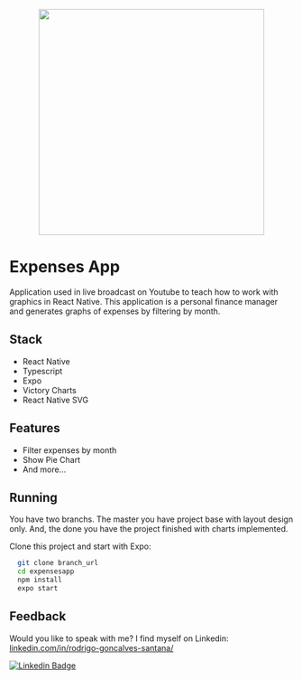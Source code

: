 
<p align="center">
<img src=".github/cover.gif" height="400">
</p>


# Expenses App

Application used in live broadcast on Youtube to teach how to work with graphics in React Native. This application is a personal finance manager and generates graphs of expenses by filtering by month.

## Stack

- React Native
- Typescript
- Expo 
- Victory Charts
- React Native SVG


## Features

- Filter expenses by month
- Show Pie Chart
- And more...


## Running

You have two branchs. The master you have project base with layout design only. And, the done you have the project finished with charts implemented.

Clone this project and start with Expo: 
```bash
  git clone branch_url
  cd expensesapp
  npm install
  expo start
```



## Feedback 

Would you like to speak with me? I find myself on Linkedin: [linkedin.com/in/rodrigo-goncalves-santana/](https://www.linkedin.com/in/rodrigo-goncalves-santana/)

  [![Linkedin Badge](https://img.shields.io/badge/-Rodrigo%20Gonçalves%20Santana-6633cc?style=flat-square&logo=Linkedin&logoColor=white&link=https://www.linkedin.com/in/rodrigo-gon%C3%A7alves-santana/)](https://www.linkedin.com/in/rodrigo-gon%C3%A7alves-santana/) 
</div>
